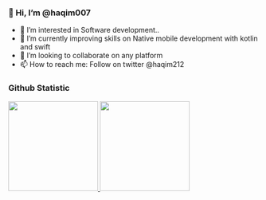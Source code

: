 ### 👋 Hi, I’m @haqim007
- 👀 I’m interested in Software development..
- 🌱 I’m currently improving skills on Native mobile development with kotlin and swift
- 💞️ I’m looking to collaborate on any platform
- 📫 How to reach me: Follow on twitter @haqim212

### Github Statistic
<p align="left">
<a href="https://github.com/haqim007">
  <img height="180em" src="https://github-readme-stats-eight-theta.vercel.app/api?username=haqim007&show_icons=true&theme=algolia&include_all_commits=true&count_private=true"/>
  <img height="180em" src="https://github-readme-stats-eight-theta.vercel.app/api/top-langs/?username=haqim007&layout=compact&langs_count=8&theme=algolia"/>
</a>
</p>

<!---
haqim007/haqim007 is a ✨ special ✨ repository because its `README.md` (this file) appears on your GitHub profile.
You can click the Preview link to take a look at your changes.
--->
